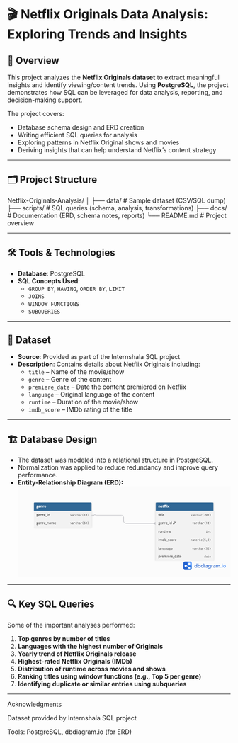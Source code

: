 # 🎬 Netflix Originals Data Analysis: Exploring Trends and Insights  

## 📌 Overview  
This project analyzes the **Netflix Originals dataset** to extract meaningful insights and identify viewing/content trends. Using **PostgreSQL**, the project demonstrates how SQL can be leveraged for data analysis, reporting, and decision-making support.  

The project covers:  
- Database schema design and ERD creation  
- Writing efficient SQL queries for analysis  
- Exploring patterns in Netflix Original shows and movies  
- Deriving insights that can help understand Netflix’s content strategy  

---

## 🗂 Project Structure  

Netflix-Originals-Analysis/
│
├── data/ # Sample dataset (CSV/SQL dump)
├── scripts/ # SQL queries (schema, analysis, transformations)
├── docs/ # Documentation (ERD, schema notes, reports)
└── README.md # Project overview


---

## 🛠️ Tools & Technologies  
- **Database**: PostgreSQL  
- **SQL Concepts Used**:  
  - `GROUP BY`, `HAVING`, `ORDER BY`, `LIMIT`  
  - `JOINS`  
  - `WINDOW FUNCTIONS`  
  - `SUBQUERIES`  

---

## 📂 Dataset  
- **Source**: Provided as part of the Internshala SQL project  
- **Description**: Contains details about Netflix Originals including:  
  - `title` – Name of the movie/show  
  - `genre` – Genre of the content  
  - `premiere_date` – Date the content premiered on Netflix  
  - `language` – Original language of the content  
  - `runtime` – Duration of the movie/show  
  - `imdb_score` – IMDb rating of the title  

---

## 🏗️ Database Design  
- The dataset was modeled into a relational structure in PostgreSQL.  
- Normalization was applied to reduce redundancy and improve query performance.  
- **Entity-Relationship Diagram (ERD):**  
  ![ERD](docs/ERD.png)  

---

## 🔍 Key SQL Queries  
Some of the important analyses performed:  
1. **Top genres by number of titles**  
2. **Languages with the highest number of Originals**  
3. **Yearly trend of Netflix Originals release**  
4. **Highest-rated Netflix Originals (IMDb)**  
5. **Distribution of runtime across movies and shows**  
6. **Ranking titles using window functions (e.g., Top 5 per genre)**  
7. **Identifying duplicate or similar entries using subqueries**  

---

Acknowledgments

Dataset provided by Internshala SQL project

Tools: PostgreSQL, dbdiagram.io (for ERD)
